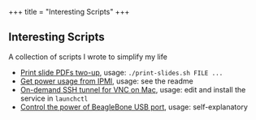 +++
title = "Interesting Scripts"
+++

## Interesting Scripts

A collection of scripts I wrote to simplify my life

- [Print slide PDFs two-up](https://gist.github.com/yangl1996/6a4fa7b3e0ecf0a5755b23d50ba57b0c), usage: `./print-slides.sh FILE ...`
- [Get power usage from IPMI](https://gist.github.com/yangl1996/d45f36b85977b6df80a093808ee4fb7a), usage: see the readme
- [On-demand SSH tunnel for VNC on Mac](https://gist.github.com/yangl1996/d3f0c4537e1f24eaec32468ba03ef701), usage: edit and install the service in `launchctl`
- [Control the power of BeagleBone USB port](https://gist.github.com/yangl1996/4e172a00be7c4fa9d308f9af6decfca7), usage: self-explanatory

